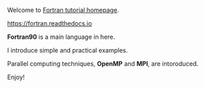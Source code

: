 Welcome to [Fortran tutorial homepage](https://fortran.readthedocs.io/).

<https://fortran.readthedocs.io>

**Fortran90** is a main language in here.

I introduce simple and practical examples.

Parallel computing techniques, **OpenMP** and **MPI**, are intoroduced.

Enjoy!
